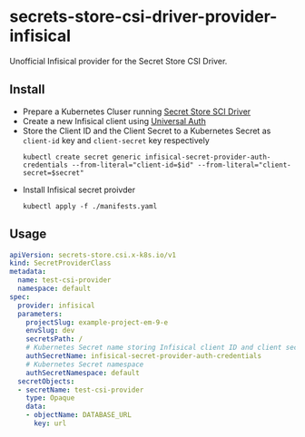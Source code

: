 # secrets-store-csi-driver-provider-infisical
Unofficial Infisical provider for the Secret Store CSI Driver.

## Install
- Prepare a Kubernetes Cluser running [Secret Store SCI Driver](https://secrets-store-csi-driver.sigs.k8s.io/getting-started/installation.html)
- Create a new Infisical client using [Universal Auth](https://infisical.com/docs/documentation/platform/identities/universal-auth)
- Store the Client ID and the Client Secret to a Kubernetes Secret as `client-id` key and `client-secret` key respectively  
  ```
  kubectl create secret generic infisical-secret-provider-auth-credentials --from-literal="client-id=$id" --from-literal="client-secret=$secret"
  ```
- Install Infisical secret proivder
  ```
  kubectl apply -f ./manifests.yaml
  ```

## Usage

```yaml
apiVersion: secrets-store.csi.x-k8s.io/v1
kind: SecretProviderClass
metadata:
  name: test-csi-provider
  namespace: default
spec:
  provider: infisical
  parameters:
    projectSlug: example-project-em-9-e
    envSlug: dev
    secretsPath: /
    # Kubernetes Secret name storing Infisical client ID and client secret
    authSecretName: infisical-secret-provider-auth-credentials
    # Kubernetes Secret namespace
    authSecretNamespace: default
  secretObjects:
  - secretName: test-csi-provider
    type: Opaque
    data:
    - objectName: DATABASE_URL
      key: url
```
